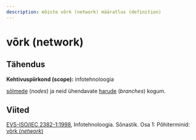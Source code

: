 ```yaml
---
description: mõiste võrk (network) määratlus (definition)
---
```


# võrk (network)

## Tähendus

**Kehtivuspiirkond (scope):** infotehnoloogia

[sõlmede](solm-node.md) (_nodes_) ja neid ühendavate [harude](haru-branch.md) (_branches_) kogum.



## Viited

[EVS-ISO/IEC 2382-1:1998](http://www.evs.ee/tooted/evs-iso-iec-2382-1-1998), Infotehnoloogia. Sõnastik. Osa 1: Põhiterminid: [võrk (_network_)](https://www.eki.ee/dict/its/index.cgi?Q=D060A4E7-6C03-1014-88DC-FC5F0DBED45A\&F=GUID\&C01=1\&C02=0\&C10=1)
